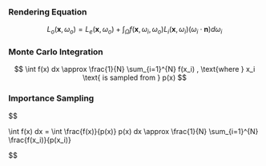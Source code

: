 ### Rendering Equation
$$
L_o(\mathbf{x}, \omega_o) = L_e(\mathbf{x}, \omega_o) + \int_{\Omega} f(\mathbf{x}, \omega_i, \omega_o) L_i(\mathbf{x}, \omega_i) (\omega_i \cdot \mathbf{n}) d\omega_i
$$

### Monte Carlo Integration
$$
\int f(x) dx \approx \frac{1}{N} \sum_{i=1}^{N} f(x_i)
,
\text{where } x_i \text{ is sampled from } p(x)
$$


### Importance Sampling
$$

\int f(x) dx = \int \frac{f(x)}{p(x)} p(x) dx \approx \frac{1}{N} \sum_{i=1}^{N} \frac{f(x_i)}{p(x_i)}

$$